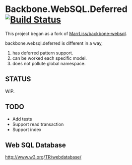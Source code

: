 # Backbone.WebSQL.Deferred [![Build Status](https://secure.travis-ci.org/banyan/backbone.websql.deferred.png?branch=master)](http://travis-ci.org/banyan/backbone.websql.deferred)

This project began as a fork of [MarrLiss/backbone-websql](https://github.com/MarrLiss/backbone-websql).

backbone.websql.deferred is different in a way,

1. has deferred pattern support.
1. can be worked each specific model.
1. does not pollute global namespace.

## STATUS

WIP.

## TODO

* Add tests
* Support read transaction
* Support index

## Web SQL Database

http://www.w3.org/TR/webdatabase/
